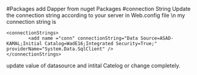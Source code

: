 #Packages
add Dapper from nuget Packages
#connection String 
Update the connection string according to your server in Web.config file \n
my connection string is 
```
<connectionStrings>
		<add name ="conn" connectionString="Data Source=ASAD-KAMAL;Initial Catalog=WadE16;Integrated Security=True;" providerName="System.Data.SqlClient" />
</connectionStrings>
```

update value of datasource and intital Catelog or change completely.
